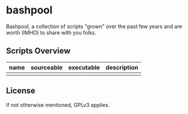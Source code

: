 # bashpool #

Bashpool, a collection of scripts "grown" over the past few years and are worth (IMHO) to share with you folks.

## Scripts Overview ##

| name         | sourceable | executable |          description         |
|:-------------|:----------:|:----------:|------------------------------|
| | | | |

## License ##

If not otherwise mentioned, GPLv3 applies.
